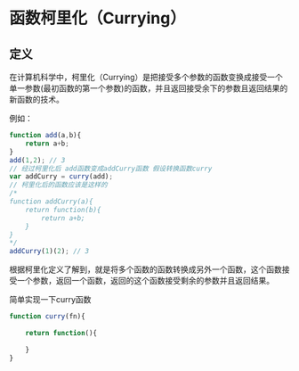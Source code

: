 # 函数柯里化（Currying）

## 定义
在计算机科学中，柯里化（Currying）是把接受多个参数的函数变换成接受一个单一参数(最初函数的第一个参数)的函数，并且返回接受余下的参数且返回结果的新函数的技术。

例如：

```javascript
function add(a,b){
    return a+b;
}
add(1,2); // 3
// 经过柯里化后 add函数变成addCurry函数 假设转换函数curry
var addCurry = curry(add);
// 柯里化后的函数应该是这样的
/*
function addCurry(a){
    return function(b){
        return a+b;
    }
}
*/
addCurry(1)(2); // 3 
```

根据柯里化定义了解到，就是将多个函数的函数转换成另外一个函数，这个函数接受一个参数，返回一个函数，返回的这个函数接受剩余的参数并且返回结果。

简单实现一下curry函数

```javascript
function curry(fn){
    
    return function(){
        
    }
}
```

